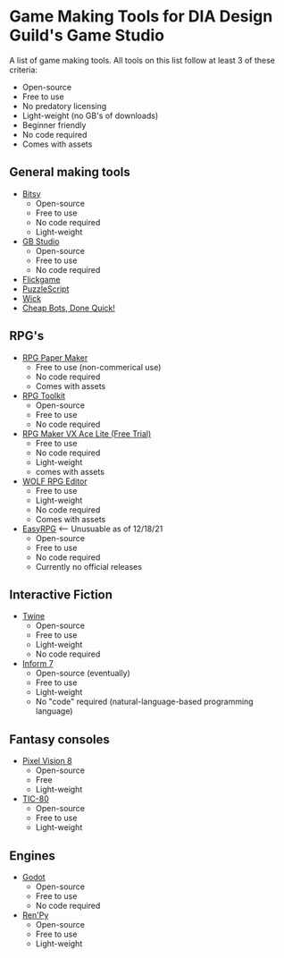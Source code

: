 # Game Making Tools for DIA Design Guild's Game Studio
A list of game making tools. All tools on this list follow at least 3 of these criteria:
- Open-source
- Free to use
- No predatory licensing
- Light-weight (no GB's of downloads)
- Beginner friendly
- No code required
- Comes with assets

## General making tools
- [Bitsy](https://ledoux.itch.io/bitsy)
  - Open-source
  - Free to use
  - No code required
  - Light-weight
- [GB Studio](https://chrismaltby.itch.io/gb-studio)
  - Open-source
  - Free to use
  - No code required
- [Flickgame](https://www.flickgame.org/)
- [PuzzleScript](https://www.puzzlescript.net/)
- [Wick](https://www.wickeditor.com/#/)
- [Cheap Bots, Done Quick!](https://cheapbotsdonequick.com/)

## RPG's
- [RPG Paper Maker](https://wano.itch.io/rpg-paper-maker)
  - Free to use (non-commerical use)
  - No code required
  - Comes with assets
- [RPG Toolkit](http://www.rpgtoolkit.net/)
  - Open-source
  - Free to use
  - No code required
- [RPG Maker VX Ace Lite (Free Trial)](https://old.rpgmakerweb.com/download/free-programs/rpg-maker-vx-ace-lite/download-rpg-maker-vx-ace-lite)
  - Free to use
  - No code required
  - Light-weight
  - comes with assets
- [WOLF RPG Editor](https://www.moddb.com/engines/wolf-rpg-editor)
  - Free to use
  - Light-weight
  - No code required
  - Comes with assets
- [EasyRPG](https://easyrpg.org/) <-- Unusuable as of 12/18/21
  - Open-source
  - Free to use
  - No code required
  - Currently no official releases

## Interactive Fiction
- [Twine](http://twinery.org/)
  - Open-source
  - Free to use
  - Light-weight
  - No code required
- [Inform 7](http://inform7.com/)
  - Open-source (eventually)
  - Free to use
  - Light-weight
  - No "code" required (natural-language-based programming language)
  
## Fantasy consoles
- [Pixel Vision 8](https://pixelvision8.github.io/Website/)
  - Open-source
  - Free
  - Light-weight
- [TIC-80](https://tic80.com/)
  - Open-source
  - Free to use
  - Light-weight

## Engines
- [Godot](https://godotengine.org/)
  - Open-source
  - Free to use
  - No code required
- [Ren'Py](https://www.renpy.org/)
  - Open-source
  - Free to use
  - Light-weight
